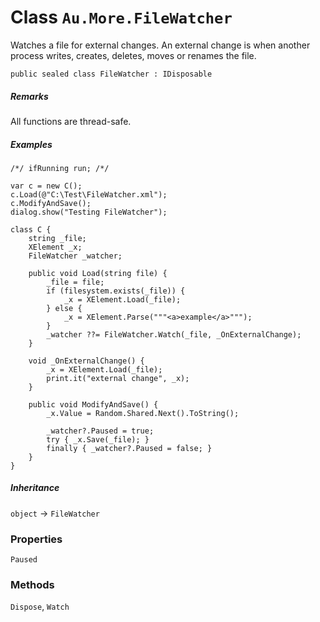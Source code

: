 # Class `Au.More.FileWatcher`

Watches a file for external changes. An external change is when another process writes, creates, deletes, moves or renames the file.

```
public sealed class FileWatcher : IDisposable
```

##### Remarks

All functions are thread-safe.

##### Examples

```
/*/ ifRunning run; /*/

var c = new C();
c.Load(@"C:\Test\FileWatcher.xml");
c.ModifyAndSave();
dialog.show("Testing FileWatcher");

class C {
	string _file;
	XElement _x;
	FileWatcher _watcher;
	
	public void Load(string file) {
		_file = file;
		if (filesystem.exists(_file)) {
			_x = XElement.Load(_file);
		} else {
			_x = XElement.Parse("""<a>example</a>""");
		}
		_watcher ??= FileWatcher.Watch(_file, _OnExternalChange);
	}
	
	void _OnExternalChange() {
		_x = XElement.Load(_file);
		print.it("external change", _x);
	}
	
	public void ModifyAndSave() {
		_x.Value = Random.Shared.Next().ToString();
		
		_watcher?.Paused = true;
		try { _x.Save(_file); }
		finally { _watcher?.Paused = false; }
	}
}
```

##### Inheritance

`object` → `FileWatcher`

### Properties

`Paused`

### Methods

`Dispose`, `Watch`